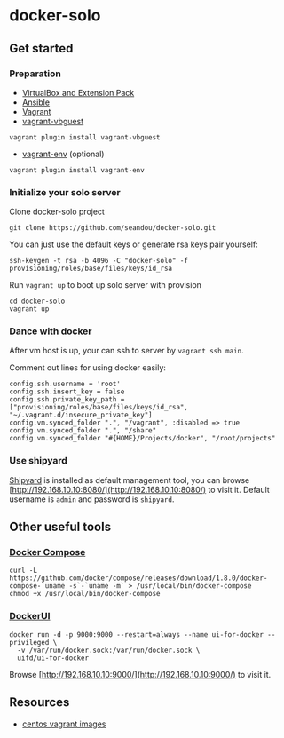 # docker-solo

## Get started

### Preparation

- [VirtualBox and Extension Pack](https://www.virtualbox.org/wiki/Downloads)
- [Ansible](http://docs.ansible.com/ansible/intro_installation.html#installation)
- [Vagrant](https://www.vagrantup.com/downloads.html)
- [vagrant-vbguest](https://github.com/dotless-de/vagrant-vbguest)

```
vagrant plugin install vagrant-vbguest
```

- [vagrant-env](https://github.com/gosuri/vagrant-env) (optional)

```
vagrant plugin install vagrant-env
```

### Initialize your solo server

Clone docker-solo project

```
git clone https://github.com/seandou/docker-solo.git
```

You can just use the default keys or generate rsa keys pair yourself:

```
ssh-keygen -t rsa -b 4096 -C "docker-solo" -f provisioning/roles/base/files/keys/id_rsa
```

Run `vagrant up` to boot up solo server with provision

```
cd docker-solo
vagrant up
```

### Dance with docker

After vm host is up, your can ssh to server by `vagrant ssh main`.

Comment out lines for using docker easily:

```
config.ssh.username = 'root'
config.ssh.insert_key = false
config.ssh.private_key_path = ["provisioning/roles/base/files/keys/id_rsa", "~/.vagrant.d/insecure_private_key"]
config.vm.synced_folder ".", "/vagrant", :disabled => true
config.vm.synced_folder ".", "/share"
config.vm.synced_folder "#{HOME}/Projects/docker", "/root/projects"
```

### Use shipyard

[Shipyard](http://shipyard-project.com/) is installed as default management tool, you can browse [http://192.168.10.10:8080/](http://192.168.10.10:8080/) to visit it. Default username is `admin` and password is `shipyard`.

## Other useful tools

### [Docker Compose](https://docs.docker.com/compose/overview/)

```
curl -L https://github.com/docker/compose/releases/download/1.8.0/docker-compose-`uname -s`-`uname -m` > /usr/local/bin/docker-compose
chmod +x /usr/local/bin/docker-compose
```

### [DockerUI](https://github.com/kevana/ui-for-docker)

```
docker run -d -p 9000:9000 --restart=always --name ui-for-docker --privileged \
  -v /var/run/docker.sock:/var/run/docker.sock \
  uifd/ui-for-docker
```

Browse [http://192.168.10.10:9000/](http://192.168.10.10:9000/) to visit it.

## Resources

- [centos vagrant images](http://cloud.centos.org/centos/7/vagrant/x86_64/images/)
